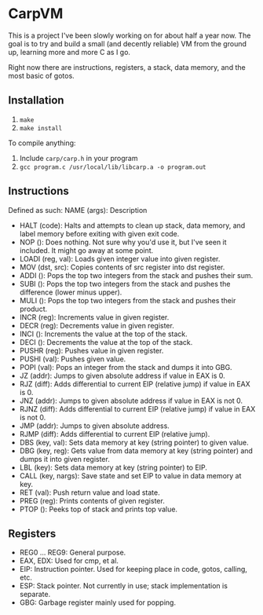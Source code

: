 # CarpVM
This is a project I've been slowly working on for about half a year now. The goal is to try and build a small (and decently reliable) VM from the ground up, learning more and more C as I go.

Right now there are instructions, registers, a stack, data memory, and the most basic of gotos.

## Installation

1. `make`
2. `make install`

To compile anything:

1. Include `carp/carp.h` in your program
2. `gcc program.c /usr/local/lib/libcarp.a -o program.out`

## Instructions

Defined as such: NAME (args): Description

* HALT (code): Halts and attempts to clean up stack, data memory, and label memory before exiting with given exit code.
* NOP (): Does nothing. Not sure why you'd use it, but I've seen it included. It might go away at some point.
* LOADI (reg, val): Loads given integer value into given register.
* MOV (dst, src): Copies contents of src register into dst register.
* ADDI (): Pops the top two integers from the stack and pushes their sum.
* SUBI (): Pops the top two integers from the stack and pushes the difference (lower minus upper).
* MULI (): Pops the top two integers from the stack and pushes their product.
* INCR (reg): Increments value in given register.
* DECR (reg): Decrements value in given register.
* INCI (): Increments the value at the top of the stack.
* DECI (): Decrements the value at the top of the stack.
* PUSHR (reg): Pushes value in given register.
* PUSHI (val): Pushes given value.
* POPI (val): Pops an integer from the stack and dumps it into GBG.
* JZ (addr): Jumps to given absolute address if value in EAX is 0.
* RJZ (diff): Adds differential to current EIP (relative jump) if value in EAX is 0.
* JNZ (addr): Jumps to given absolute address if value in EAX is not 0.
* RJNZ (diff): Adds differential to current EIP (relative jump) if value in EAX is not 0.
* JMP (addr): Jumps to given absolute address.
* RJMP (diff): Adds differential to current EIP (relative jump).
* DBS (key, val): Sets data memory at key (string pointer) to given value.
* DBG (key, reg): Gets value from data memory at key (string pointer) and dumps it into given register.
* LBL (key): Sets data memory at key (string pointer) to EIP.
* CALL (key, nargs): Save state and set EIP to value in data memory at key.
* RET (val): Push return value and load state.
* PREG (reg): Prints contents of given register.
* PTOP (): Peeks top of stack and prints top value.

## Registers

* REG0 ... REG9: General purpose.
* EAX, EDX: Used for cmp, et al.
* EIP: Instruction pointer. Used for keeping place in code, gotos, calling, etc.
* ESP: Stack pointer. Not currently in use; stack implementation is separate.
* GBG: Garbage register mainly used for popping.